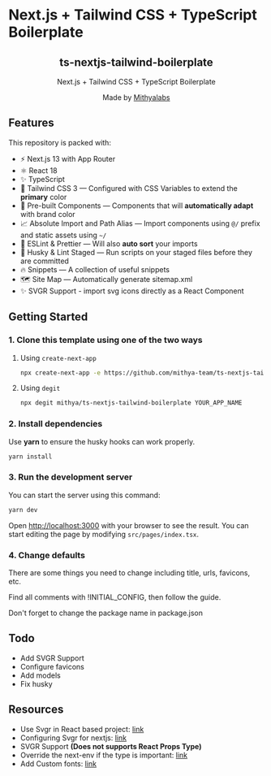 # Next.js + Tailwind CSS + TypeScript Boilerplate

<div align="center">
  <h2>ts-nextjs-tailwind-boilerplate</h2>
  <p>Next.js + Tailwind CSS + TypeScript Boilerplate</p>
  <p>Made by <a href="https://mithyalabs.com">Mithyalabs</a></p>
</div>

## Features

This repository is packed with:

- ⚡️ Next.js 13 with App Router
- ⚛️ React 18
- ✨ TypeScript
- 💨 Tailwind CSS 3 — Configured with CSS Variables to extend the **primary** color
- 💎 Pre-built Components — Components that will **automatically adapt** with brand color
- 📈 Absolute Import and Path Alias — Import components using `@/` prefix and static assets using `~/`
- 📏 ESLint & Prettier — Will also **auto sort** your imports
- 🐶 Husky & Lint Staged — Run scripts on your staged files before they are committed
- 🔥 Snippets — A collection of useful snippets
- 🗺 Site Map — Automatically generate sitemap.xml
- ✨ SVGR Support - import svg icons directly as a React Component

## Getting Started

### 1. Clone this template using one of the two ways

1. Using `create-next-app`

   ```bash
   npx create-next-app -e https://github.com/mithya-team/ts-nextjs-tailwind-boilerplate project-name
   ```

2. Using `degit`

   ```bash
   npx degit mithya/ts-nextjs-tailwind-boilerplate YOUR_APP_NAME
   ```

### 2. Install dependencies

Use **yarn** to ensure the husky hooks can work properly.

```bash
yarn install
```

### 3. Run the development server

You can start the server using this command:

```bash
yarn dev
```

Open [http://localhost:3000](http://localhost:3000) with your browser to see the result. You can start editing the page by modifying `src/pages/index.tsx`.

### 4. Change defaults

There are some things you need to change including title, urls, favicons, etc.

Find all comments with !INITIAL_CONFIG, then follow the guide.

Don't forget to change the package name in package.json

## Todo

- Add SVGR Support
- Configure favicons
- Add models
- Fix husky

## Resources

- Use Svgr in React based project: [link](https://blog.logrocket.com/how-to-use-svgs-react/)
- Configuring Svgr for nextjs: [link](https://react-svgr.com/docs/next/)
- SVGR Support **(Does not supports React Props Type)**
- Override the next-env if the type is important: [link](https://stackoverflow.com/questions/68103844/how-to-override-next-js-svg-module-declaration)
- Add Custom fonts: [link](https://blog.logrocket.com/how-to-use-custom-fonts-tailwind-css/)

